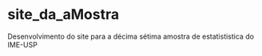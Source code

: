 # site_da_aMostra
Desenvolvimento do site para a décima sétima amostra de estatististica do IME-USP
